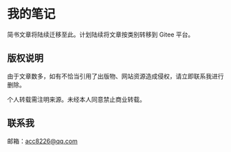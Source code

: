 # 我的笔记

简书文章将陆续迁移至此。计划陆续将文章按类别转移到 Gitee 平台。

## 版权说明

由于文章数多，如有不恰当引用了出版物、网站资源造成侵权，请立即联系我进行删除。

个人转载需注明来源。未经本人同意禁止商业转载。

## 联系我

邮箱：acc8226@qq.com
